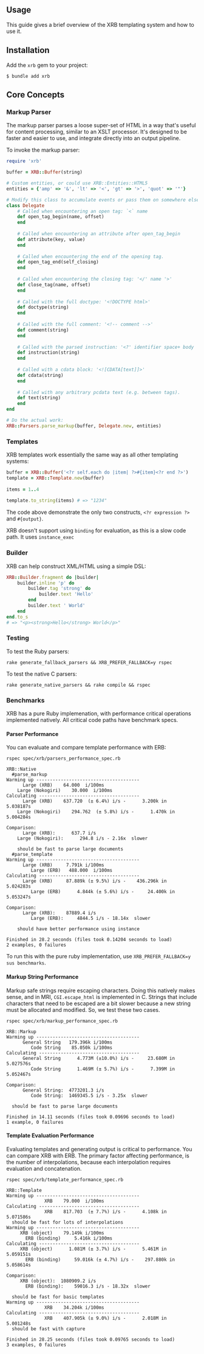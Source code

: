 ## Usage

This guide gives a brief overview of the XRB templating system and how to use it.

## Installation

Add the `xrb` gem to your project:

```shell
$ bundle add xrb
```

## Core Concepts

### Markup Parser

The markup parser parses a loose super-set of HTML in a way that's useful for content processing, similar to an XSLT processor. It's designed to be faster and easier to use, and integrate directly into an output pipeline.

To invoke the markup parser:

``` ruby
require 'xrb'

buffer = XRB::Buffer(string)

# Custom entities, or could use XRB::Entities::HTML5
entities = {'amp' => '&', 'lt' => '<', 'gt' => '>', 'quot' => '"'}

# Modify this class to accumulate events or pass them on somewhere else.
class Delegate
	# Called when encountering an open tag: `<` name
	def open_tag_begin(name, offset)
	end
	
	# Called when encountering an attribute after open_tag_begin
	def attribute(key, value)
	end
	
	# Called when encountering the end of the opening tag.
	def open_tag_end(self_closing)
	end
	
	# Called when encountering the closing tag: '</' name '>'
	def close_tag(name, offset)
	end
	
	# Called with the full doctype: '<!DOCTYPE html>'
	def doctype(string)
	end
	
	# Called with the full comment: '<!-- comment -->'
	def comment(string)
	end
	
	# Called with the parsed instruction: '<?' identifier space+ body '?>'
	def instruction(string)
	end
	
	# Called with a cdata block: '<![CDATA[text]]>'
	def cdata(string)
	end
	
	# Called with any arbitrary pcdata text (e.g. between tags).
	def text(string)
	end
end

# Do the actual work:
XRB::Parsers.parse_markup(buffer, Delegate.new, entities)
```

### Templates

XRB templates work essentially the same way as all other templating systems:

``` ruby
buffer = XRB::Buffer('<?r self.each do |item| ?>#{item}<?r end ?>')
template = XRB::Template.new(buffer)
	
items = 1..4
	
template.to_string(items) # => "1234"
```

The code above demonstrate the only two constructs, `<?r expression ?>` and `#{output}`.

XRB doesn't support using `binding` for evaluation, as this is a slow code path. It uses `instance_exec`

### Builder

XRB can help construct XML/HTML using a simple DSL:

``` ruby
XRB::Builder.fragment do |builder|
	builder.inline 'p' do
		builder.tag 'strong' do
			builder.text 'Hello'
		end
		builder.text ' World'
	end
end.to_s
# => "<p><strong>Hello</strong> World</p>"
```

### Testing

To test the Ruby parsers:

    rake generate_fallback_parsers && XRB_PREFER_FALLBACK=y rspec

To test the native C parsers:

    rake generate_native_parsers && rake compile && rspec

### Benchmarks

XRB has a pure Ruby implemenation, with performance critical operations implemented natively. All critical code paths have benchmark specs.

#### Parser Performance

You can evaluate and compare template performance with ERB:

    rspec spec/xrb/parsers_performance_spec.rb
    
    XRB::Native
      #parse_markup
    Warming up --------------------------------------
          Large (XRB)    64.000  i/100ms
        Large (Nokogiri)    30.000  i/100ms
    Calculating -------------------------------------
          Large (XRB)    637.720  (± 6.4%) i/s -      3.200k in   5.038187s
        Large (Nokogiri)    294.762  (± 5.8%) i/s -      1.470k in   5.004284s
    
    Comparison:
          Large (XRB):      637.7 i/s
        Large (Nokogiri):      294.8 i/s - 2.16x  slower
    
        should be fast to parse large documents
      #parse_template
    Warming up --------------------------------------
          Large (XRB)     7.791k i/100ms
             Large (ERB)   488.000  i/100ms
    Calculating -------------------------------------
          Large (XRB)     87.889k (± 9.5%) i/s -    436.296k in   5.024283s
             Large (ERB)      4.844k (± 5.6%) i/s -     24.400k in   5.053247s
    
    Comparison:
          Large (XRB):    87889.4 i/s
             Large (ERB):     4844.5 i/s - 18.14x  slower
    
        should have better performance using instance
    
    Finished in 28.2 seconds (files took 0.14204 seconds to load)
    2 examples, 0 failures

To run this with the pure ruby implementation, use `XRB_PREFER_FALLBACK=y sus benchmarks`.

#### Markup String Performance

Markup safe strings require escaping characters. Doing this natively makes sense, and in MRI, `CGI.escape_html` is implemented in C. Strings that include characters that need to be escaped are a bit slower because a new string must be allocated and modified. So, we test these two cases.

    rspec spec/xrb/markup_performance_spec.rb 
    
    XRB::Markup
    Warming up --------------------------------------
          General String   179.396k i/100ms
             Code String    85.050k i/100ms
    Calculating -------------------------------------
          General String      4.773M (±10.0%) i/s -     23.680M in   5.027576s
             Code String      1.469M (± 5.7%) i/s -      7.399M in   5.052467s
    
    Comparison:
          General String:  4773201.3 i/s
             Code String:  1469345.5 i/s - 3.25x  slower
    
      should be fast to parse large documents
    
    Finished in 14.11 seconds (files took 0.09696 seconds to load)
    1 example, 0 failures

#### Template Evaluation Performance

Evaluating templates and generating output is critical to performance. You can compare XRB with ERB. The primary factor affecting performance, is the number of interpolations, because each interpolation requires evaluation and concatenation.

    rspec spec/xrb/template_performance_spec.rb 
    
    XRB::Template
    Warming up --------------------------------------
                  XRB    79.000  i/100ms
    Calculating -------------------------------------
                  XRB    817.703  (± 7.7%) i/s -      4.108k in   5.071586s
      should be fast for lots of interpolations
    Warming up --------------------------------------
         XRB (object)    79.149k i/100ms
           ERB (binding)     5.416k i/100ms
    Calculating -------------------------------------
         XRB (object)      1.081M (± 3.7%) i/s -      5.461M in   5.059151s
           ERB (binding)     59.016k (± 4.7%) i/s -    297.880k in   5.058614s
    
    Comparison:
         XRB (object):  1080909.2 i/s
           ERB (binding):    59016.3 i/s - 18.32x  slower
    
      should be fast for basic templates
    Warming up --------------------------------------
                  XRB    34.204k i/100ms
    Calculating -------------------------------------
                  XRB    407.905k (± 9.0%) i/s -      2.018M in   5.001248s
      should be fast with capture
    
    Finished in 28.25 seconds (files took 0.09765 seconds to load)
    3 examples, 0 failures
